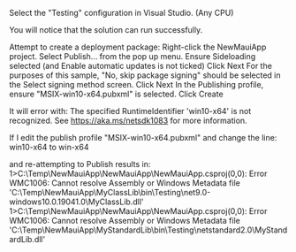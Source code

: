 Select the "Testing" configuration in Visual Studio. (Any CPU)

You will notice that the solution can run successfully.

Attempt to create a deployment package:
Right-click the NewMauiApp project.
Select Publish... from the pop up menu.
Ensure Sideloading selected (and Enable automatic updates is not ticked)
Click Next
For the purposes of this sample, "No, skip package signing" should be selected in the Select signing method screen.
Click Next
In the Publishing profile, ensure "MSIX-win10-x64.pubxml" is selected.
Click Create

It will error with:
The specified RuntimeIdentifier 'win10-x64' is not recognized. See https://aka.ms/netsdk1083 for more information.


If I edit the publish profile "MSIX-win10-x64.pubxml" and change the line:
 <RuntimeIdentifier>win10-x64</RuntimeIdentifier>
 to
  <RuntimeIdentifier>win-x64</RuntimeIdentifier>

and re-attempting to Publish results in:
1>C:\Temp\NewMauiApp\NewMauiApp\NewMauiApp.csproj(0,0): Error WMC1006: Cannot resolve Assembly or Windows Metadata file 'C:\Temp\NewMauiApp\MyClassLib\bin\Testing\net9.0-windows10.0.19041.0\MyClassLib.dll'
1>C:\Temp\NewMauiApp\NewMauiApp\NewMauiApp.csproj(0,0): Error WMC1006: Cannot resolve Assembly or Windows Metadata file 'C:\Temp\NewMauiApp\MyStandardLib\bin\Testing\netstandard2.0\MyStandardLib.dll'

